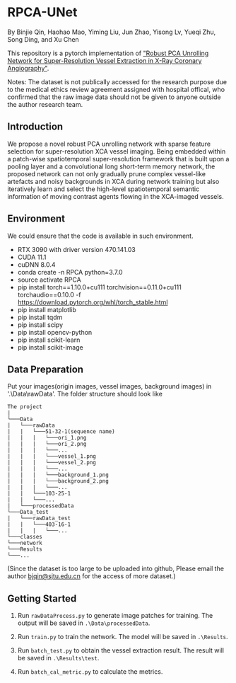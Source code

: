 # RPCA-UNet

By Binjie Qin, Haohao Mao, Yiming Liu, Jun Zhao, Yisong Lv, Yueqi Zhu, Song Ding, and Xu Chen

This repository is a pytorch implementation of ["Robust PCA Unrolling Network for Super-Resolution Vessel Extraction in X-Ray Coronary Angiography"](https://ieeexplore.ieee.org/stamp/stamp.jsp?tp=&arnumber=9780367).

Notes: The dataset is not publically accessed for the research purpose due to the medical ethics review agreement assigned with hospital offical, who confirmed that the raw image data should not be given to anyone outside the author research team. 

## Introduction
We propose a novel robust PCA unrolling network with sparse feature selection for super-resolution XCA vessel imaging. Being embedded within a patch-wise spatiotemporal super-resolution framework that is built upon a pooling layer and a convolutional long short-term memory network, the proposed network can not only gradually prune complex vessel-like artefacts and noisy backgrounds in XCA during network training but also iteratively learn and select the high-level spatiotemporal semantic information of moving contrast agents flowing in the XCA-imaged vessels.

## Environment

We could ensure that the code is available in such environment.
- RTX 3090 with driver version 470.141.03
- CUDA 11.1
- cuDNN 8.0.4
- conda create -n RPCA python=3.7.0
- source activate RPCA
- pip install torch==1.10.0+cu111 torchvision==0.11.0+cu111 torchaudio==0.10.0 -f https://download.pytorch.org/whl/torch_stable.html
- pip install matplotlib
- pip install tqdm
- pip install scipy
- pip install opencv-python
- pip install scikit-learn
- pip install scikit-image

## Data Preparation
Put your images(origin images, vessel images, background images) in '.\Data\rawData'. The folder structure should look like
```
The project
|
└───Data
|   └───rawData
|   |   └───51-32-1(sequence name)
|   |   |   └───ori_1.png
|   |   |   └───ori_2.png
|   |   |   └───...
|   |   |   └───vessel_1.png
|   |   |   └───vessel_2.png
|   |   |   └───...
|   |   |   └───background_1.png
|   |   |   └───background_2.png
|   |   |   └───...
|   |   └───103-25-1
|   |   └───...
|   └───processedData
└───Data_test
|   └───rawData_test
|   |   └───403-16-1
|   |   |   └───...
└───classes
└───network
└───Results
└───...
```
(Since the dataset is too large to be uploaded into github, Please email the author bjqin@sjtu.edu.cn for the access of more dataset.)

## Getting Started

1. Run `rawDataProcess.py` to generate image patches for training.
The output will be saved in `.\Data\processedData`.

2. Run `train.py` to train the network.
The model will be saved in `.\Results`.

3. Run `batch_test.py` to obtain the vessel extraction result.
The result will be saved in `.\Results\test`.
   
4. Run `batch_cal_metric.py` to calculate the metrics.
